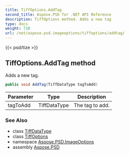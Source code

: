 ```yaml
---
title: TiffOptions.AddTag
second_title: Aspose.PSD for .NET API Reference
description: TiffOptions method. Adds a new tag
type: docs
weight: 710
url: /net/aspose.psd.imageoptions/tiffoptions/addtag/
---
```

{{< psd/tize >}}
## TiffOptions.AddTag method

Adds a new tag.

```csharp
public void AddTag(TiffDataType tagToAdd)
```

| Parameter | Type | Description |
| --- | --- | --- |
| tagToAdd | TiffDataType | The tag to add. |

### See Also

* class [TiffDataType](../../../aspose.psd.fileformats.tiff/tiffdatatype/)
* class [TiffOptions](../)
* namespace [Aspose.PSD.ImageOptions](../../tiffoptions/)
* assembly [Aspose.PSD](../../../)


